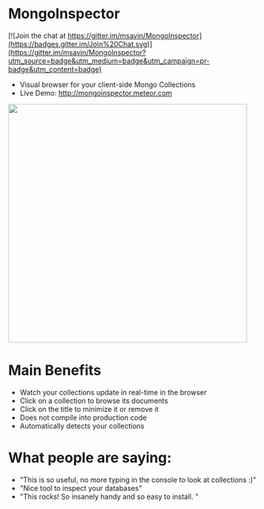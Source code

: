 # MongoInspector

[![Join the chat at https://gitter.im/msavin/MongoInspector](https://badges.gitter.im/Join%20Chat.svg)](https://gitter.im/msavin/MongoInspector?utm_source=badge&utm_medium=badge&utm_campaign=pr-badge&utm_content=badge)
 - Visual browser for your client-side Mongo Collections
 - Live Demo: http://mongoinspector.meteor.com

<img src="https://raw.githubusercontent.com/msavin/MongoInspector/master/screenshot.png" width="483">

# Main Benefits
 - Watch your collections update in real-time in the browser
 - Click on a collection to browse its documents
 - Click on the title to minimize it or remove it
 - Does not compile into production code
 - Automatically detects your collections

# What people are saying: 
 - "This is so useful, no more typing in the console to look at collections :)"
 - "Nice tool to inspect your databases"
 - "This rocks! So insanely handy and so easy to install. "